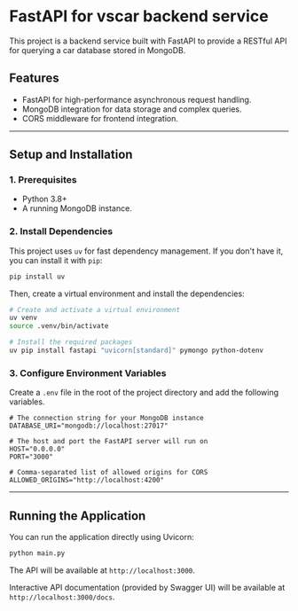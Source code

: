 # FastAPI for vscar backend service

This project is a backend service built with FastAPI to provide a RESTful API for querying a car database stored in MongoDB.

## Features

- FastAPI for high-performance asynchronous request handling.
- MongoDB integration for data storage and complex queries.
- CORS middleware for frontend integration.

---

## Setup and Installation

### 1. Prerequisites

- Python 3.8+
- A running MongoDB instance.

### 2. Install Dependencies

This project uses `uv` for fast dependency management. If you don't have it, you can install it with `pip`:

```bash
pip install uv
```

Then, create a virtual environment and install the dependencies:

```bash
# Create and activate a virtual environment
uv venv
source .venv/bin/activate

# Install the required packages
uv pip install fastapi "uvicorn[standard]" pymongo python-dotenv
```

### 3. Configure Environment Variables

Create a `.env` file in the root of the project directory and add the following variables.

```env
# The connection string for your MongoDB instance
DATABASE_URI="mongodb://localhost:27017"

# The host and port the FastAPI server will run on
HOST="0.0.0.0"
PORT="3000"

# Comma-separated list of allowed origins for CORS
ALLOWED_ORIGINS="http://localhost:4200"
```

---

## Running the Application

You can run the application directly using Uvicorn:

```bash
python main.py
```

The API will be available at `http://localhost:3000`.

Interactive API documentation (provided by Swagger UI) will be available at `http://localhost:3000/docs`.
